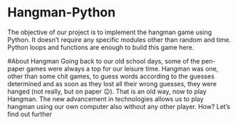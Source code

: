 # Hangman-Python
The objective of our project is to implement the hangman game using Python. It doesn’t require any specific modules other than random and time. Python loops and functions are enough to build this game here.

#About Hangman
Going back to our old school days, some of the pen-paper games were always a top for our leisure time. Hangman was one, other than some chit games, to guess words according to the guesses determined and as soon as they lost all their wrong guesses, they were hanged (not really, but on paper 😉). That is an old way, now to play Hangman. The new advancement in technologies allows us to play hangman using our own computer also without any other player. How? Let’s find out further
